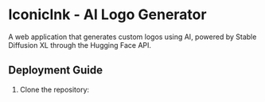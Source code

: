# IconicInk - AI Logo Generator

A web application that generates custom logos using AI, powered by Stable Diffusion XL through the Hugging Face API.

## Deployment Guide

1. Clone the repository: 